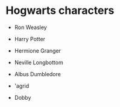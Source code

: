 # Hogwarts characters

- Ron Weasley

- Harry Potter

- Hermione Granger

- Neville Longbottom

- Albus Dumbledore

- 'agrid

- Dobby


